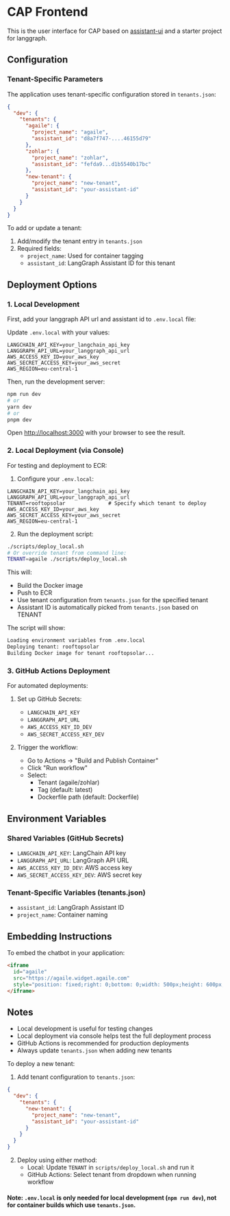 # CAP Frontend

This is the user interface for CAP based on [assistant-ui](https://github.com/Yonom/assistant-ui) and a starter project for langgraph.

## Configuration

### Tenant-Specific Parameters

The application uses tenant-specific configuration stored in `tenants.json`:

```json
{
  "dev": {
    "tenants": {
      "agaile": {
        "project_name": "agaile",
        "assistant_id": "d8a7f747-....46155d79"
      },
      "zohlar": {
        "project_name": "zohlar",
        "assistant_id": "fefda9...d1b5540b17bc"
      },
      "new-tenant": {
        "project_name": "new-tenant",
        "assistant_id": "your-assistant-id"
      }
    }
  }
}
```

To add or update a tenant:
1. Add/modify the tenant entry in `tenants.json`
2. Required fields:
   - `project_name`: Used for container tagging
   - `assistant_id`: LangGraph Assistant ID for this tenant

## Deployment Options

### 1. Local Development

First, add your langgraph API url and assistant id to `.env.local` file:


Update `.env.local` with your values:
```env
LANGCHAIN_API_KEY=your_langchain_api_key
LANGGRAPH_API_URL=your_langgraph_api_url
AWS_ACCESS_KEY_ID=your_aws_key
AWS_SECRET_ACCESS_KEY=your_aws_secret
AWS_REGION=eu-central-1
```

Then, run the development server:

```bash
npm run dev
# or
yarn dev
# or
pnpm dev
```

Open [http://localhost:3000](http://localhost:3000) with your browser to see the result.

### 2. Local Deployment (via Console)

For testing and deployment to ECR:

1. Configure your `.env.local`:
```env
LANGCHAIN_API_KEY=your_langchain_api_key
LANGGRAPH_API_URL=your_langgraph_api_url
TENANT=rooftopsolar              # Specify which tenant to deploy
AWS_ACCESS_KEY_ID=your_aws_key
AWS_SECRET_ACCESS_KEY=your_aws_secret
AWS_REGION=eu-central-1
```

2. Run the deployment script:
```bash
./scripts/deploy_local.sh
# Or override tenant from command line:
TENANT=agaile ./scripts/deploy_local.sh
```

This will:
- Build the Docker image
- Push to ECR
- Use tenant configuration from `tenants.json` for the specified tenant
- Assistant ID is automatically picked from `tenants.json` based on TENANT

The script will show:
```bash
Loading environment variables from .env.local
Deploying tenant: rooftopsolar
Building Docker image for tenant rooftopsolar...
```

### 3. GitHub Actions Deployment

For automated deployments:

1. Set up GitHub Secrets:
   - `LANGCHAIN_API_KEY`
   - `LANGGRAPH_API_URL`
   - `AWS_ACCESS_KEY_ID_DEV`
   - `AWS_SECRET_ACCESS_KEY_DEV`

2. Trigger the workflow:
   - Go to Actions → "Build and Publish Container"
   - Click "Run workflow"
   - Select:
     - Tenant (agaile/zohlar)
     - Tag (default: latest)
     - Dockerfile path (default: Dockerfile)

## Environment Variables

### Shared Variables (GitHub Secrets)
- `LANGCHAIN_API_KEY`: LangChain API key
- `LANGGRAPH_API_URL`: LangGraph API URL
- `AWS_ACCESS_KEY_ID_DEV`: AWS access key
- `AWS_SECRET_ACCESS_KEY_DEV`: AWS secret key

### Tenant-Specific Variables (tenants.json)
- `assistant_id`: LangGraph Assistant ID
- `project_name`: Container naming

## Embedding Instructions

To embed the chatbot in your application:

```html
<iframe 
  id="agaile" 
  src="https://agaile.widget.agaile.com" 
  style="position: fixed;right: 0;bottom: 0;width: 500px;height: 600px;z-index: 9999;">
</iframe>
```

## Notes
- Local development is useful for testing changes
- Local deployment via console helps test the full deployment process
- GitHub Actions is recommended for production deployments
- Always update `tenants.json` when adding new tenants

To deploy a new tenant:

1. Add tenant configuration to `tenants.json`:
```json
{
  "dev": {
    "tenants": {
      "new-tenant": {
        "project_name": "new-tenant",
        "assistant_id": "your-assistant-id"
      }
    }
  }
}
```

2. Deploy using either method:
   - Local: Update `TENANT` in `scripts/deploy_local.sh` and run it
   - GitHub Actions: Select tenant from dropdown when running workflow

#### Note: `.env.local` is only needed for local development (`npm run dev`), not for container builds which use `tenants.json`.

